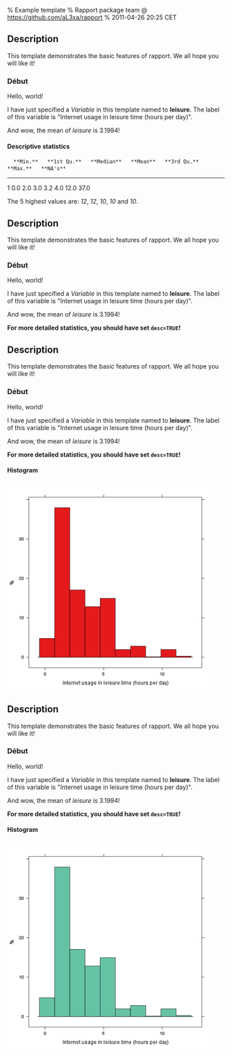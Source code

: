 % Example template
% Rapport package team @ https://github.com/aL3xa/rapport
% 2011-04-26 20:25 CET

## Description

This template demonstrates the basic features of rapport. We all hope
you will like it!

### Début

Hello, world!

I have just specified a *Variable* in this template named to
**leisure**. The label of this variable is "Internet usage in leisure
time (hours per day)".

And wow, the mean of *leisure* is 3.1994!

#### Descriptive statistics

      **Min.**   **1st Qu.**   **Median**   **Mean**   **3rd Qu.**   **Max.**   **NA's**
  --- ---------- ------------- ------------ ---------- ------------- ---------- ----------
  1   0.0        2.0           3.0          3.2        4.0           12.0       37.0

The 5 highest values are: *12*, *12*, *10*, *10* and *10*.

## Description

This template demonstrates the basic features of rapport. We all hope
you will like it!

### Début

Hello, world!

I have just specified a *Variable* in this template named to
**leisure**. The label of this variable is "Internet usage in leisure
time (hours per day)".

And wow, the mean of *leisure* is 3.1994!

**For more detailed statistics, you should have set `desc=TRUE`!**

## Description

This template demonstrates the basic features of rapport. We all hope
you will like it!

### Début

Hello, world!

I have just specified a *Variable* in this template named to
**leisure**. The label of this variable is "Internet usage in leisure
time (hours per day)".

And wow, the mean of *leisure* is 3.1994!

**For more detailed statistics, you should have set `desc=TRUE`!**

#### Histogram

![image](9542b7929dcd934208ee4f18bde6ff31.png)

## Description

This template demonstrates the basic features of rapport. We all hope
you will like it!

### Début

Hello, world!

I have just specified a *Variable* in this template named to
**leisure**. The label of this variable is "Internet usage in leisure
time (hours per day)".

And wow, the mean of *leisure* is 3.1994!

**For more detailed statistics, you should have set `desc=TRUE`!**

#### Histogram

![image](f72d3b7413bcb88fce740c2ab229411a.png)
